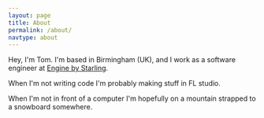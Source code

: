 ```yaml
---
layout: page
title: About
permalink: /about/
navtype: about
---
```


Hey, I'm Tom. I'm based in Birmingham (UK), and I work as a software engineer at [Engine by Starling](https://enginebystarling.com).

When I'm not writing code I'm probably making stuff in FL studio.

When I'm not in front of a computer I'm hopefully on a mountain strapped to a snowboard somewhere.
